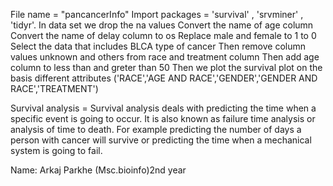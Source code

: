 File name = "pancancerInfo"
Import packages = 'survival' , 'srvminer' , 'tidyr'.
In data set we drop the na values
Convert the name of age column
Convert the name of delay column to os
Replace male and female to 1 to 0
Select the data that includes BLCA type of cancer
Then remove column values unknown and others from race and treatment column
Then add age column to less than and greter than 50
Then we plot the survival plot on the basis different attributes
('RACE','AGE AND RACE','GENDER','GENDER AND RACE','TREATMENT')

Survival analysis = Survival analysis deals with predicting the time when a specific event is going to occur. It is also known as failure time analysis or analysis of time to death. For example predicting the number of days a person with cancer will survive or predicting the time when a mechanical system is going to fail.

Name: Arkaj Parkhe (Msc.bioinfo)2nd year
